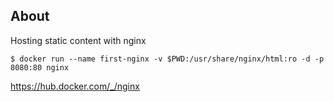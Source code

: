 ## About
Hosting static content with nginx

```
$ docker run --name first-nginx -v $PWD:/usr/share/nginx/html:ro -d -p 8080:80 nginx
```

https://hub.docker.com/_/nginx
